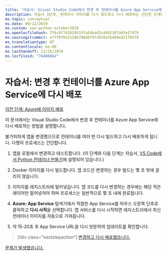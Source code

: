 ```yaml
---
title: '자습서: Visual Studio Code에서 변경 후 컨테이너를 Azure App Service에 다시 배포'
description: 자습서 3단계, 컨테이너 이미지를 다시 빌드하고 다시 배포하는 간단한 단계입니다.
ms.topic: conceptual
ms.date: 09/12/2019
ms.custom: seo-python-october2019
ms.openlocfilehash: 7f6c8f742029533fa54bad2c4492397a0fe17d70
ms.sourcegitcommit: e77f8f652128b798dbf972078a7b460ed21fb5f8
ms.translationtype: HT
ms.contentlocale: ko-KR
ms.lasthandoff: 11/25/2019
ms.locfileid: "74466042"
---
```

# <a name="tutorial-redeploy-a-container-to-azure-app-service-after-making-changes"></a>자습서: 변경 후 컨테이너를 Azure App Service에 다시 배포

[이전 단계: Azure에 이미지 배포](tutorial-deploy-containers-02.md)

이 문서에서는 Visual Studio Code에서 변경 후 컨테이너를 Azure App Service에 다시 배포하는 방법을 설명합니다.

불가피하게 앱을 변경했으므로 컨테이너를 여러 번 다시 빌드하고 다시 배포하게 됩니다. 다행히 프로세스는 간단합니다.

1. 앱을 로컬에서 변경하고 테스트합니다. (이 단계와 다음 단계는 자습서, [VS Code에서 Python 컨테이너 만들기](https://code.visualstudio.com/docs/python/tutorial-create-container)에 설명되어 있습니다.)

1. Docker 이미지를 다시 빌드합니다. 앱 코드만 변경하는 경우 빌드는 몇 초 밖에 걸리지 않습니다.

1. 이미지를 레지스트리에 밀어넣습니다. 앱 코드를 다시 변경하는 경우에는 해당 작은 레이어만 밀어넣어야 하며 프로세스는 일반적으로 몇 초 내에 완료됩니다.

1. **Azure: App Service** 탐색기에서 적절한 App Service를 마우스 오른쪽 단추로 클릭하고 **다시 시작**을 선택합니다. 앱 서비스를 다시 시작하면 레지스트리에서 최신 컨테이너 이미지를 자동으로 가져옵니다.

1. 약 15-20초 후 App Service URL을 다시 방문하여 업데이트를 확인합니다.

> [!div class="nextstepaction"]
> [변경하고 다시 배포했습니다.](tutorial-deploy-containers-04.md)

[문제가 발생했습니다.](https://www.research.net/r/PWZWZ52?tutorial=vscode-appservice-containers&step=03-make-changes-redeploy)
